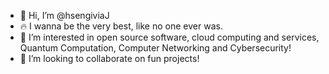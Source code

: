 - 👋 Hi, I’m @hsengiviaJ
- 🔥 I wanna be the very best, like no one ever was.
- 👀 I’m interested in open source software, cloud computing and services, Quantum Computation, Computer Networking and Cybersecurity!
- 💞️ I’m looking to collaborate on fun projects!

<!---
hsengiviaJ/hsengiviaJ is a ✨ special ✨ repository because its `README.md` (this file) appears on your GitHub profile.
You can click the Preview link to take a look at your changes.
--->
